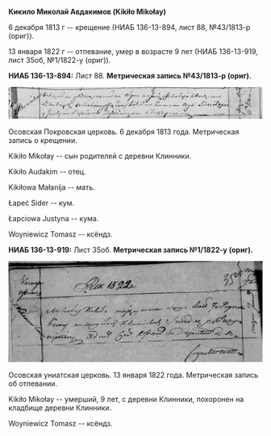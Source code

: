 **Кикило Миколай Авдакимов (Kikiło Mikołay)**

6 декабря 1813 г -- крещение (НИАБ 136-13-894, лист 88, №43/1813-р
(ориг)).

13 января 1822 г -- отпевание, умер в возрасте 9 лет (НИАБ 136-13-919,
лист 35об, №1/1822-у (ориг)).

**НИАБ 136-13-894:** Лист 88. **Метрическая запись №43/1813-р (ориг).**

![](./media/f70d6da9b5edaf31374805d7c9ee1611e974dea1.png)

Осовская Покровская церковь. 6 декабря 1813 года. Метрическая запись о
крещении.

Kikiło Mikołay -- сын родителей с деревни Клинники.

Kikiło Audakim -- отец.

Kikiłowa Małanija -- мать.

Łapeć Sider -- кум.

Łapciowa Justyna -- кума.

Woyniewicz Tomasz -- ксёндз.

**НИАБ 136-13-919:** Лист 35об. **Метрическая запись №1/1822-у (ориг).**

![](./media/7ed474a8f6dc501459dbd62d4116bfba09c1658f.png)

Осовская униатская церковь. 13 января 1822 года. Метрическая запись об
отпевании.

Kikiło Mikołay -- умерший, 9 лет, с деревни Клинники, похоронен на
кладбище деревни Клинники.

Woyniewicz Tomasz -- ксёндз.
